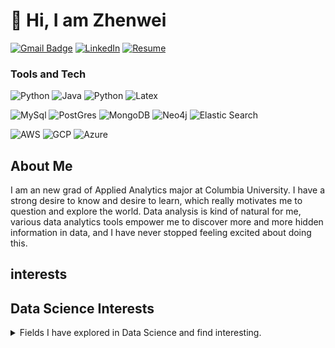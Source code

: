 # 👋 Hi, I am Zhenwei

<!-- [![E-Mail](https://img.shields.io/badge/email-reveal-2a8?style=for-the-badge&logo=gmail&logoColor=white)](https://mailhide.io/e/3JzSZnHC)-->
[![Gmail Badge](https://img.shields.io/badge/zw2791-c14438?style=for-the-badge&logo=Gmail&logoColor=white&link=mailto:zw2791@columbia.edu)](mailto:zw2791@columbia.edu)
[![LinkedIn](https://img.shields.io/badge/zhenweiwei-0077B5?style=for-the-badge&logo=linkedin&logoColor=white)](https://www.linkedin.com/in/zhenweiwei)
[![Resume](https://img.shields.io/badge/Resume-gray?style=for-the-badge&logo=adobeacrobatreader&logoColor=EC1C24)](https://www.dropbox.com/s/513004a61n7bddx/Modern_Resume.pdf?dl=0)

### Tools and Tech

![Python](https://img.shields.io/badge/Python-3776AB?style=for-the-badge&logo=python&logoColor=white)
![Java](https://img.shields.io/badge/Java-ED8B00?style=for-the-badge&logo=java&logoColor=white)
![Python](https://img.shields.io/badge/R-3776AB?style=for-the-badge&logo=R&logoColor=white)
![Latex](https://img.shields.io/badge/LaTeX-47A141?style=for-the-badge&logo=LaTeX&logoColor=white)

![MySql](https://img.shields.io/badge/MySQL-00000F?style=for-the-badge&logo=mysql&logoColor=white)
![PostGres](https://img.shields.io/badge/PostgreSQL-316192?style=for-the-badge&logo=postgresql&logoColor=white)
![MongoDB](https://img.shields.io/badge/MongoDB-4EA94B?style=for-the-badge&logo=mongodb&logoColor=white)
![Neo4j](https://img.shields.io/badge/Neo4j-018bff?style=for-the-badge&logo=neo4j&logoColor=white)
![Elastic Search](https://img.shields.io/badge/Elastic_Search-005571?style=for-the-badge&logo=elasticsearch&logoColor=white)

![AWS](https://img.shields.io/badge/Amazon_AWS-232F3E?style=for-the-badge&logo=amazon-aws&logoColor=white)
![GCP](https://img.shields.io/badge/Google_Cloud-4285F4?style=for-the-badge&logo=google-cloud&logoColor=white)
![Azure](https://img.shields.io/badge/microsoft%20azure-0089D6?style=for-the-badge&logo=microsoft-azure&logoColor=white)


## About Me

<p>I am an new grad of Applied Analytics major at Columbia University. I have a strong desire to know and desire to learn, which really motivates me to question and explore the world. Data analysis is kind of natural for me, various data analytics tools empower me to discover more and more hidden information in data, and I have never stopped feeling excited about doing this.

</p>

## interests

<h2>Data Science Interests</h2>
<details><summary>Fields I have explored in Data Science and find interesting.</summary>
  
<ul>  
    <li><details><summary>Algorithms</summary>
        <ul>
        </ul>
    </details></li> 
    <li><details><summary>Networking and Cloud computing</summary>
        <ul>
            <li> Distributed computing</li>
        </ul>
    </details></li> 
    <li><details><summary>Artificial Intelligence</summary>
        <ul>
        </ul>
    </details></li> 
    <li><details><summary>Languages and Grammar</summary>
        <ul>
            <!-- TODO: GO, RUST, Objective-C, Swift -->
        </ul>
    </details></li> 
    <li><details><summary>Big Data</summary>
        <ul>
            <!--  software(Hadoop, Spark, Pig, Hive) -->
            <!-- Algorithms  (MapReduce, Flume) -->
            <!-- data warehouse technical architectures, infrastructure components, ETL/ELT and reporting/analytic tools and environments. -->
            <!-- (e.g., NoSQL, MongoDB, SparkML, Tensorflow). -->
        </ul>
    </details></li> 
    <li><details><summary>Hardware and OS</summary>
        <ul>
            <li>Linux, Windows, macOS</li>
        </ul>
    </details></li> 
</ul>
</details>
